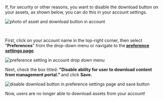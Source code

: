 <p>If, for security or other reasons, you want to disable the download button on your assets, as shown below, you can do this in your account settings.</p>
<p><img src="https://support.optisigns.com/hc/article_attachments/34840578455827" alt="photo of asset and download button in account"></p>
<p> </p>
<p>First, click on your account name in the top-right corner, then select "<strong>Preferences</strong>" from the drop-down menu or navigate to the<strong> <a href="https://app.optisigns.com/app/s/preference-settings" target="_blank" rel="noopener noreferrer">preference settings page</a></strong>.</p>
<p><img src="https://support.optisigns.com/hc/article_attachments/34840569925395" alt="preference setting in account drop down menu"></p>
<p>Next, check the box titled: <strong>"Disable ability for user to download content from management portal." </strong>and click <strong>Save.</strong></p>
<p><img src="https://support.optisigns.com/hc/article_attachments/34840779588883" alt="disable download button in preference settings page and save button"></p>
<p>Now, users are no longer able to download assets from your account!</p>